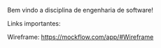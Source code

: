 Bem vindo a disciplina de engenharia de software!


Links importantes:


Wireframe:
https://mockflow.com/app/#Wireframe